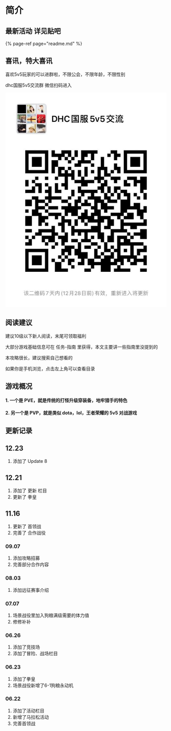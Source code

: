 # 简介

## 最新活动 详见贴吧

{% page-ref page="readme.md" %}





## 喜讯，特大喜讯

喜欢5v5玩家的可以进群啦，不限公会，不限年龄，不限性别

dhc国服5v5交流群 微信扫码进入

![](../.gitbook/assets/5v5_1221.jpg)

## 阅读建议

建议10级以下新人阅读，末尾可领取福利

大部分游戏基础信息可在 任务-指南 里获得，本文主要讲一些指南里没提到的

本攻略很长，建议搜索自己想看的

如果你是手机浏览，点击左上角可以查看目录

## 游戏概况

#### 1. 一个是 PVE，就是传统的打怪升级穿装备，地牢猎手的特色

#### 2. 另一个是 PVP，就是类似 dota，lol，王者荣耀的 5v5 对战游戏

## 更新记录

## 12.23

1. 添加了 Update 8 

## 12.21

1. 添加了 更新 栏目
2. 更新了 拳皇

## 11.16

1. 更新了 首领战
2. 完善了 合作战役

### 09.07

1. 添加攻略招募
2. 完善部分合作内容

### 08.03

1. 添加远征赛事介绍

### 07.07

1. 场景战役里加入狗粮满级需要的体力值
2. 修修补补

### 06.26

1. 添加了竞技场
2. 添加了冒险、战场栏目

### 06.23

1. 添加了拳皇
2. 场景战役新增了6-1狗粮永动机

### 06.22

1. 添加了活动栏目
2. 新增了马拉松活动
3. 完善首领战

